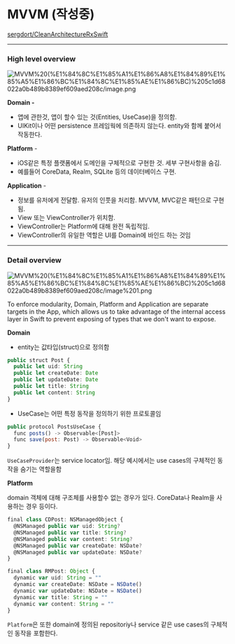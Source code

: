 # MVVM (작성중)

[sergdort/CleanArchitectureRxSwift](https://github.com/sergdort/CleanArchitectureRxSwift)

---

### High level overview

![MVVM%20(%E1%84%8C%E1%85%A1%E1%86%A8%E1%84%89%E1%85%A5%E1%86%BC%E1%84%8C%E1%85%AE%E1%86%BC)%205c1d68022a0b489b8389ef609aed208c/image.png](MVVM%20(%E1%84%8C%E1%85%A1%E1%86%A8%E1%84%89%E1%85%A5%E1%86%BC%E1%84%8C%E1%85%AE%E1%86%BC)%205c1d68022a0b489b8389ef609aed208c/image.png)

**Domain -** 

- 앱에 관한것, 앱이 할수 있는 것(Entities, UseCase)을 정의함.
- UIKit이나 어떤 persistence 프레임웍에 의존하지 않는다. entity와 함께 붙어서 작동한다.

**Platform** - 

- iOS같은 특정 플랫폼에서 도메인을 구체적으로 구현한 것. 세부 구현사항을 숨김.
- 예를들어 CoreData, Realm, SQLite 등의 데이터베이스 구현.

**Application** - 

- 정보를 유저에게 전달함. 유저의 인풋을 처리함. MVVM, MVC같은 패턴으로 구현됨.
- View 또는  ViewController가 위치함.
- ViewController는 Platform에 대해 완전 독립적임.
- ViewController의 유일한 역할은 UI를 Domain에 바인드 하는 것임

---

### Detail overview

![MVVM%20(%E1%84%8C%E1%85%A1%E1%86%A8%E1%84%89%E1%85%A5%E1%86%BC%E1%84%8C%E1%85%AE%E1%86%BC)%205c1d68022a0b489b8389ef609aed208c/image%201.png](MVVM%20(%E1%84%8C%E1%85%A1%E1%86%A8%E1%84%89%E1%85%A5%E1%86%BC%E1%84%8C%E1%85%AE%E1%86%BC)%205c1d68022a0b489b8389ef609aed208c/image%201.png)

To enforce modularity, Domain, Platform and Application are separate targets in the App, which allows us to take advantage of the internal access layer in Swift to prevent exposing of types that we don't want to expose.

**Domain**

- entity는 값타입(struct)으로 정의함

```jsx
public struct Post {
  public let uid: String
  public let createDate: Date
  public let updateDate: Date
  public let title: String
  public let content: String
}
```

- UseCase는 어떤 특정 동작을 정의하기 위한 프로토콜임

```jsx
public protocol PostsUseCase {
  func posts() -> Observable<[Post]>
  func save(post: Post) -> Observable<Void>
}
```

`UseCaseProvider`는 service locator임. 해당 예시에서는 use cases의 구체적인 동작을 숨기는 역할을함

**Platform**

domain 객체에 대해 구조체를 사용할수 없는 경우가 있다. CoreData나 Realm을 사용하는 경우 등이다.

```jsx
final class CDPost: NSManagedObject {
  @NSManaged public var uid: String?
  @NSManaged public var title: String?
  @NSManaged public var content: String?
  @NSManaged public var createDate: NSDate?
  @NSManaged public var updateDate: NSDate?
}

final class RMPost: Object {
  dynamic var uid: String = ""
  dynamic var createDate: NSDate = NSDate()
  dynamic var updateDate: NSDate = NSDate()
  dynamic var title: String = ""
  dynamic var content: String = ""
}
```

`Platform`은 또한 domain에 정의된 repositoriy나 service 같은 use cases의 구체적인 동작을 포함한다.